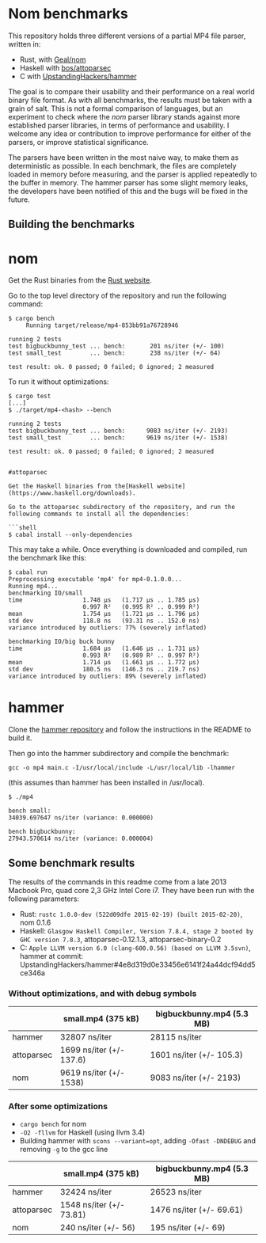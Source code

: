 # Nom benchmarks

This repository holds three different versions of a partial MP4 file parser, written in:

- Rust, with [Geal/nom](https://github.com/Geal/nom)
- Haskell with [bos/attoparsec](https://github.com/bos/attoparsec)
- C with [UpstandingHackers/hammer](https://github.com/UpstandingHackers/hammer)

The goal is to compare their usability and their performance on a real world binary file format. As with all benchmarks, the results must be taken with a grain of salt. This is not a formal comparison of languages, but an experiment to check where the *nom* parser library stands against more established parser libraries, in terms of performance and usability. I welcome any idea or contribution to improve performance for either of the parsers, or improve statistical significance.

The parsers have been written in the most naive way, to make them as deterministic as possible. In each benchmark, the files are completely loaded in memory before measuring, and the parser is applied repeatedly to the buffer in memory. The hammer parser has some slight memory leaks, the developers have been notified of this and the bugs will be fixed in the future.

## Building the benchmarks

# nom

Get the Rust binaries from the [Rust website](http://www.rust-lang.org/install.html).

Go to the top level directory of the repository and run the following command:

```shell
$ cargo bench
     Running target/release/mp4-853bb91a76728946

running 2 tests
test bigbuckbunny_test ... bench:       201 ns/iter (+/- 100)
test small_test        ... bench:       238 ns/iter (+/- 64)

test result: ok. 0 passed; 0 failed; 0 ignored; 2 measured
```

To run it without optimizations:

```shell
$ cargo test
[...]
$ ./target/mp4-<hash> --bench

running 2 tests
test bigbuckbunny_test ... bench:      9083 ns/iter (+/- 2193)
test small_test        ... bench:      9619 ns/iter (+/- 1538)

test result: ok. 0 passed; 0 failed; 0 ignored; 2 measured


#attoparsec

Get the Haskell binaries from the[Haskell website](https://www.haskell.org/downloads).

Go to the attoparsec subdirectory of the repository, and run the following commands to install all the dependencies:

```shell
$ cabal install --only-dependencies
```

This may take a while. Once everything is downloaded and compiled, run the benchmark like this:

```shell
$ cabal run
Preprocessing executable 'mp4' for mp4-0.1.0.0...
Running mp4...
benchmarking IO/small
time                 1.748 μs   (1.717 μs .. 1.785 μs)
                     0.997 R²   (0.995 R² .. 0.999 R²)
mean                 1.754 μs   (1.721 μs .. 1.796 μs)
std dev              118.8 ns   (93.31 ns .. 152.0 ns)
variance introduced by outliers: 77% (severely inflated)

benchmarking IO/big buck bunny
time                 1.684 μs   (1.646 μs .. 1.731 μs)
                     0.993 R²   (0.989 R² .. 0.997 R²)
mean                 1.714 μs   (1.661 μs .. 1.772 μs)
std dev              180.5 ns   (146.3 ns .. 219.7 ns)
variance introduced by outliers: 89% (severely inflated)
```

# hammer

Clone the [hammer repository](https://github.com/UpstandingHackers/hammer) and follow the instructions in the README to build it.

Then go into the hammer subdirectory and compile the benchmark:

```shell
gcc -o mp4 main.c -I/usr/local/include -L/usr/local/lib -lhammer
```

(this assumes than hammer has been installed in /usr/local).

```shell
$ ./mp4

bench small:
34039.697647 ns/iter (variance: 0.000000)

bench bigbuckbunny:
27943.570614 ns/iter (variance: 0.000004)
```

## Some benchmark results

The results of the commands in this readme come from a late 2013 Macbook Pro, quad core 2,3 GHz Intel Core i7. They have been run with the following parameters:

- Rust: `rustc 1.0.0-dev (522d09dfe 2015-02-19) (built 2015-02-20)`, nom 0.1.6
- Haskell: `Glasgow Haskell Compiler, Version 7.8.4, stage 2 booted by GHC version 7.8.3`, attoparsec-0.12.1.3, attoparsec-binary-0.2
- C: `Apple LLVM version 6.0 (clang-600.0.56) (based on LLVM 3.5svn)`, hammer at commit: UpstandingHackers/hammer#4e8d319d0e33456e6141f24a44dcf94dd5ce346a

### Without optimizations, and with debug symbols

|            | small.mp4 (375 kB)       | bigbuckbunny.mp4 (5.3 MB) |
| ---------- | ------------------------ | ------------------------- |
| hammer     | 32807 ns/iter            | 28115 ns/iter             |
| attoparsec | 1699 ns/iter (+/- 137.6) | 1601 ns/iter (+/- 105.3)  |
| nom        | 9619 ns/iter (+/- 1538)  | 9083 ns/iter (+/- 2193)   |

### After some optimizations

- `cargo bench` for nom
- `-O2 -fllvm` for Haskell (using llvm 3.4)
- Building hammer with `scons --variant=opt`, adding `-Ofast -DNDEBUG` and removing `-g` to the gcc line

|            | small.mp4 (375 kB)       | bigbuckbunny.mp4 (5.3 MB) |
| ---------- | ------------------------ | ------------------------- |
| hammer     | 32424 ns/iter            | 26523 ns/iter             |
| attoparsec | 1548 ns/iter (+/- 73.81) | 1476 ns/iter (+/- 69.61)  |
| nom        | 240 ns/iter (+/- 56)     | 195 ns/iter (+/- 69)      |


